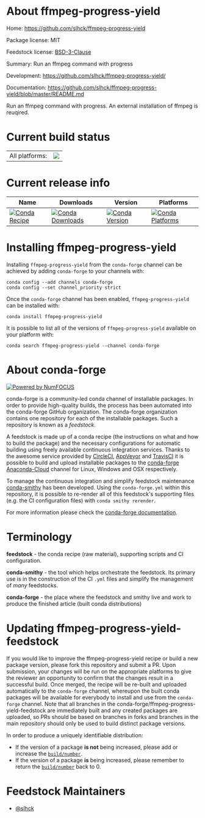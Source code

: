 About ffmpeg-progress-yield
===========================

Home: https://github.com/slhck/ffmpeg-progress-yield

Package license: MIT

Feedstock license: [BSD-3-Clause](https://github.com/conda-forge/ffmpeg-progress-yield-feedstock/blob/master/LICENSE.txt)

Summary: Run an ffmpeg command with progress

Development: https://github.com/slhck/ffmpeg-progress-yield/

Documentation: https://github.com/slhck/ffmpeg-progress-yield/blob/master/README.md

Run an ffmpeg command with progress.
An external installation of ffmpeg is reuqired.


Current build status
====================


<table><tr><td>All platforms:</td>
    <td>
      <a href="https://dev.azure.com/conda-forge/feedstock-builds/_build/latest?definitionId=14621&branchName=master">
        <img src="https://dev.azure.com/conda-forge/feedstock-builds/_apis/build/status/ffmpeg-progress-yield-feedstock?branchName=master">
      </a>
    </td>
  </tr>
</table>

Current release info
====================

| Name | Downloads | Version | Platforms |
| --- | --- | --- | --- |
| [![Conda Recipe](https://img.shields.io/badge/recipe-ffmpeg--progress--yield-green.svg)](https://anaconda.org/conda-forge/ffmpeg-progress-yield) | [![Conda Downloads](https://img.shields.io/conda/dn/conda-forge/ffmpeg-progress-yield.svg)](https://anaconda.org/conda-forge/ffmpeg-progress-yield) | [![Conda Version](https://img.shields.io/conda/vn/conda-forge/ffmpeg-progress-yield.svg)](https://anaconda.org/conda-forge/ffmpeg-progress-yield) | [![Conda Platforms](https://img.shields.io/conda/pn/conda-forge/ffmpeg-progress-yield.svg)](https://anaconda.org/conda-forge/ffmpeg-progress-yield) |

Installing ffmpeg-progress-yield
================================

Installing `ffmpeg-progress-yield` from the `conda-forge` channel can be achieved by adding `conda-forge` to your channels with:

```
conda config --add channels conda-forge
conda config --set channel_priority strict
```

Once the `conda-forge` channel has been enabled, `ffmpeg-progress-yield` can be installed with:

```
conda install ffmpeg-progress-yield
```

It is possible to list all of the versions of `ffmpeg-progress-yield` available on your platform with:

```
conda search ffmpeg-progress-yield --channel conda-forge
```


About conda-forge
=================

[![Powered by
NumFOCUS](https://img.shields.io/badge/powered%20by-NumFOCUS-orange.svg?style=flat&colorA=E1523D&colorB=007D8A)](https://numfocus.org)

conda-forge is a community-led conda channel of installable packages.
In order to provide high-quality builds, the process has been automated into the
conda-forge GitHub organization. The conda-forge organization contains one repository
for each of the installable packages. Such a repository is known as a *feedstock*.

A feedstock is made up of a conda recipe (the instructions on what and how to build
the package) and the necessary configurations for automatic building using freely
available continuous integration services. Thanks to the awesome service provided by
[CircleCI](https://circleci.com/), [AppVeyor](https://www.appveyor.com/)
and [TravisCI](https://travis-ci.com/) it is possible to build and upload installable
packages to the [conda-forge](https://anaconda.org/conda-forge)
[Anaconda-Cloud](https://anaconda.org/) channel for Linux, Windows and OSX respectively.

To manage the continuous integration and simplify feedstock maintenance
[conda-smithy](https://github.com/conda-forge/conda-smithy) has been developed.
Using the ``conda-forge.yml`` within this repository, it is possible to re-render all of
this feedstock's supporting files (e.g. the CI configuration files) with ``conda smithy rerender``.

For more information please check the [conda-forge documentation](https://conda-forge.org/docs/).

Terminology
===========

**feedstock** - the conda recipe (raw material), supporting scripts and CI configuration.

**conda-smithy** - the tool which helps orchestrate the feedstock.
                   Its primary use is in the construction of the CI ``.yml`` files
                   and simplify the management of *many* feedstocks.

**conda-forge** - the place where the feedstock and smithy live and work to
                  produce the finished article (built conda distributions)


Updating ffmpeg-progress-yield-feedstock
========================================

If you would like to improve the ffmpeg-progress-yield recipe or build a new
package version, please fork this repository and submit a PR. Upon submission,
your changes will be run on the appropriate platforms to give the reviewer an
opportunity to confirm that the changes result in a successful build. Once
merged, the recipe will be re-built and uploaded automatically to the
`conda-forge` channel, whereupon the built conda packages will be available for
everybody to install and use from the `conda-forge` channel.
Note that all branches in the conda-forge/ffmpeg-progress-yield-feedstock are
immediately built and any created packages are uploaded, so PRs should be based
on branches in forks and branches in the main repository should only be used to
build distinct package versions.

In order to produce a uniquely identifiable distribution:
 * If the version of a package **is not** being increased, please add or increase
   the [``build/number``](https://docs.conda.io/projects/conda-build/en/latest/resources/define-metadata.html#build-number-and-string).
 * If the version of a package **is** being increased, please remember to return
   the [``build/number``](https://docs.conda.io/projects/conda-build/en/latest/resources/define-metadata.html#build-number-and-string)
   back to 0.

Feedstock Maintainers
=====================

* [@slhck](https://github.com/slhck/)

